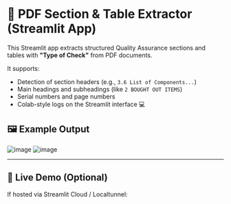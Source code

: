 # 📄 PDF Section & Table Extractor (Streamlit App)

This Streamlit app extracts structured Quality Assurance sections and tables with **"Type of Check"** from PDF documents.

It supports:
- Detection of section headers (e.g., `3.6 List of Components...`)
- Main headings and subheadings (like `2 BOUGHT OUT ITEMS`)
- Serial numbers and page numbers
- Colab-style logs on the Streamlit interface 💻

## 🖼 Example Output

![image](https://github.com/user-attachments/assets/2ecd09c0-3650-4412-a094-96572dc40353)
![image](https://github.com/user-attachments/assets/315e6c97-c59c-4338-9eed-a2f26c94d595)


---

## 🚀 Live Demo (Optional)
If hosted via Streamlit Cloud / Localtunnel:
